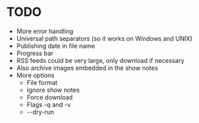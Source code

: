 TODO
====
* More error handling
* Universal path separators (so it works on Windows and UNIX)
* Publishing date in file name
* Progress bar
* RSS feeds could be very large, only download if necessary
* Also archive images embedded in the show notes
* More options
    - File format
    - Ignore show notes
    - Force download
    - Flags -q and -v
    - --dry-run